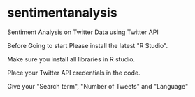 # sentimentanalysis
Sentiment Analysis on Twitter Data using Twitter API

Before Going to start Please install the latest "R Studio".

Make sure you install all libraries in R studio.

Place your Twitter API credentials in the code.

Give your "Search term", "Number of Tweets" and "Language"
